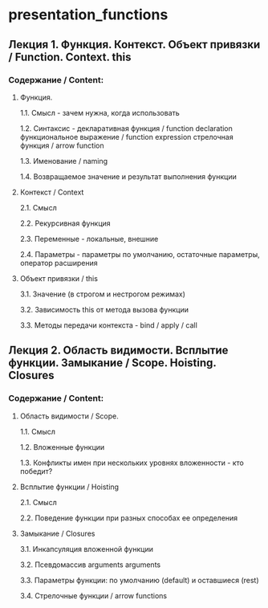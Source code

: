 # presentation_functions

## Лекция 1. Функция. Контекст. Объект привязки / Function. Context. this

### Содержание / Content:

1. Функция.

   1.1. Смысл - зачем нужна, когда использовать

   1.2. Синтаксис - декларативная функция / function declaration функциональное выражение / function expression
   стрелочная функция / arrow function

   1.3. Именование / naming

   1.4. Возвращаемое значение и результат выполнения функции

2. Контекст / Context

   2.1. Смысл

   2.2. Рекурсивная функция

   2.3. Переменные - локальные, внешние

   2.4. Параметры - параметры по умолчанию, остаточные параметры, оператор расширения

3. Объект привязки / this

   3.1. Значение (в строгом и нестрогом режимах)

   3.2. Зависимость this от метода вызова функции

   3.3. Методы передачи контекста - bind / apply / call

<div style="page-break-after: always;"></div>

## Лекция 2. Область видимости. Всплытие функции. Замыкание / Scope. Hoisting. Closures

### Содержание / Content:

1. Область видимости / Scope.

   1.1. Смысл

   1.2. Вложенные функции

   1.3. Конфликты имен при нескольких уровнях вложенности - кто победит?

2. Всплытие функции / Hoisting

   2.1. Смысл

   2.2. Поведение функции при разных способах ее определения

3. Замыкание / Closures

   3.1. Инкапсуляция вложенной функции

   3.2. Псевдомассив arguments arguments

   3.3. Параметры функции: по умолчанию (default) и оставшиеся (rest)

   3.4. Стрелочные функции / arrow functions
